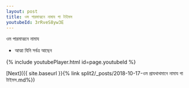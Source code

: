 ```yaml
---
layout: post
title: ওম পারমাত্মনে নামায গা টাইমস
youtubeId: 3rRveS8yw3E
---
```

 
 
 ওম পারমাত্মনে নামায  
 
 -  আত্মা যিনি সর্বত্র আছেন 
 
  
 
  
 
 
 
 
 
 


{% include youtubePlayer.html id=page.youtubeId %}
 
[Next]({{ site.baseurl }}{% link  split2/_posts/2018-10-17-ওম প্রাযথাথমানে নামায গা টাইমস.md%})
 
